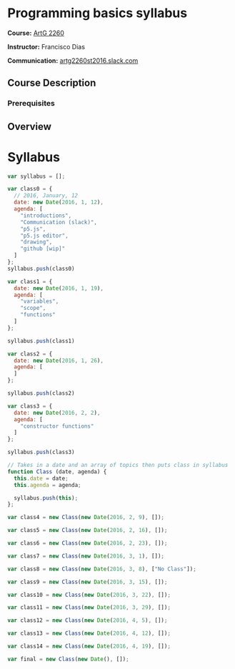 # Programming basics syllabus

**Course:** [ArtG 2260](https://wl11gp.neu.edu/udcprod8/bwckctlg.p_disp_course_detail?cat_term_in=201630&subj_code_in=ARTG&crse_numb_in=2260)

**Instructor:** Francisco Dias

**Communication:** [artg2260st2016.slack.com](https://artg2260st2016.slack.com/messages/@slackbot/)

## Course Description

### Prerequisites

## Overview

# Syllabus
```javascript
var syllabus = [];

var class0 = {
  // 2016, January, 12
  date: new Date(2016, 1, 12),
  agenda: [
    "introductions",
    "Communication (slack)",
    "p5.js",
    "p5.js editor",
    "drawing",
    "github [wip]"
  ]
};
syllabus.push(class0)
```

```javascript
var class1 = {
  date: new Date(2016, 1, 19),
  agenda: [
    "variables",
    "scope",
    "functions"
  ]
};

syllabus.push(class1)
```

```javascript
var class2 = {
  date: new Date(2016, 1, 26),
  agenda: [
  ]
};

syllabus.push(class2)
```

```javascript
var class3 = {
  date: new Date(2016, 2, 2),
  agenda: [
    "constructor functions"
  ]
};

syllabus.push(class3)
```

```javascript
// Takes in a date and an array of topics then puts class in syllabus
function Class (date, agenda) {
  this.date = date;
  this.agenda = agenda;

  syllabus.push(this);
};

var class4 = new Class(new Date(2016, 2, 9), []);
```

```javascript
var class5 = new Class(new Date(2016, 2, 16), []);
```

```javascript
var class6 = new Class(new Date(2016, 2, 23), []);
```

```javascript
var class7 = new Class(new Date(2016, 3, 1), []);
```

```javascript
var class8 = new Class(new Date(2016, 3, 8), ["No Class"]);
```

```javascript
var class9 = new Class(new Date(2016, 3, 15), []);
```

```javascript
var class10 = new Class(new Date(2016, 3, 22), []);
```

```javascript
var class11 = new Class(new Date(2016, 3, 29), []);
```

```javascript
var class12 = new Class(new Date(2016, 4, 5), []);
```

```javascript
var class13 = new Class(new Date(2016, 4, 12), []);
```

```javascript
var class14 = new Class(new Date(2016, 4, 19), []);
```

```javascript
var final = new Class(new Date(), []);
```

